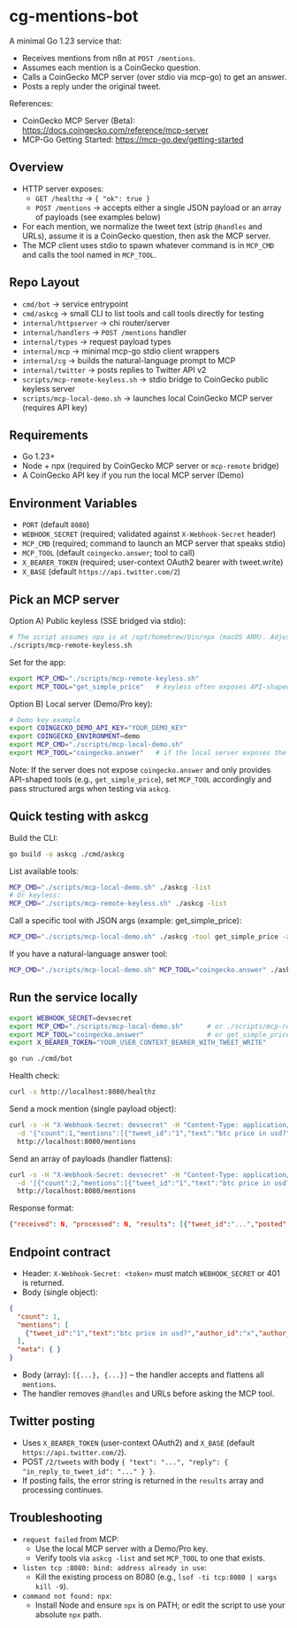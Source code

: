 # cg-mentions-bot

A minimal Go 1.23 service that:
- Receives mentions from n8n at `POST /mentions`.
- Assumes each mention is a CoinGecko question.
- Calls a CoinGecko MCP server (over stdio via mcp-go) to get an answer.
- Posts a reply under the original tweet.

References:
- CoinGecko MCP Server (Beta): https://docs.coingecko.com/reference/mcp-server
- MCP-Go Getting Started: https://mcp-go.dev/getting-started

## Overview
- HTTP server exposes:
  - `GET /healthz` → `{ "ok": true }`
  - `POST /mentions` → accepts either a single JSON payload or an array of payloads (see examples below)
- For each mention, we normalize the tweet text (strip `@handles` and URLs), assume it is a CoinGecko question, then ask the MCP server.
- The MCP client uses stdio to spawn whatever command is in `MCP_CMD` and calls the tool named in `MCP_TOOL`.

## Repo Layout
- `cmd/bot` → service entrypoint
- `cmd/askcg` → small CLI to list tools and call tools directly for testing
- `internal/httpserver` → chi router/server
- `internal/handlers` → `POST /mentions` handler
- `internal/types` → request payload types
- `internal/mcp` → minimal mcp-go stdio client wrappers
- `internal/cg` → builds the natural-language prompt to MCP
- `internal/twitter` → posts replies to Twitter API v2
- `scripts/mcp-remote-keyless.sh` → stdio bridge to CoinGecko public keyless server
- `scripts/mcp-local-demo.sh` → launches local CoinGecko MCP server (requires API key)

## Requirements
- Go 1.23+
- Node + npx (required by CoinGecko MCP server or `mcp-remote` bridge)
- A CoinGecko API key if you run the local MCP server (Demo)

## Environment Variables
- `PORT` (default `8080`)
- `WEBHOOK_SECRET` (required; validated against `X-Webhook-Secret` header)
- `MCP_CMD` (required; command to launch an MCP server that speaks stdio)
- `MCP_TOOL` (default `coingecko.answer`; tool to call)
- `X_BEARER_TOKEN` (required; user-context OAuth2 bearer with tweet.write)
- `X_BASE` (default `https://api.twitter.com/2`)

## Pick an MCP server

Option A) Public keyless (SSE bridged via stdio):
```bash
# The script assumes npx is at /opt/homebrew/bin/npx (macOS ARM). Adjust if needed.
./scripts/mcp-remote-keyless.sh
```
Set for the app:
```bash
export MCP_CMD="./scripts/mcp-remote-keyless.sh"
export MCP_TOOL="get_simple_price"   # keyless often exposes API-shaped tools, not NL "answer"
```

Option B) Local server (Demo/Pro key):
```bash
# Demo key example
export COINGECKO_DEMO_API_KEY="YOUR_DEMO_KEY"
export COINGECKO_ENVIRONMENT=demo
export MCP_CMD="./scripts/mcp-local-demo.sh"
export MCP_TOOL="coingecko.answer"   # if the local server exposes the NL answer tool
```

Note: If the server does not expose `coingecko.answer` and only provides API-shaped tools (e.g., `get_simple_price`), set `MCP_TOOL` accordingly and pass structured args when testing via `askcg`.

## Quick testing with askcg

Build the CLI:
```bash
go build -o askcg ./cmd/askcg
```

List available tools:
```bash
MCP_CMD="./scripts/mcp-local-demo.sh" ./askcg -list
# Or keyless:
MCP_CMD="./scripts/mcp-remote-keyless.sh" ./askcg -list
```

Call a specific tool with JSON args (example: get_simple_price):
```bash
MCP_CMD="./scripts/mcp-local-demo.sh" ./askcg -tool get_simple_price -args '{"ids":"bitcoin","vs_currencies":"usd"}'
```

If you have a natural-language answer tool:
```bash
MCP_CMD="./scripts/mcp-local-demo.sh" MCP_TOOL="coingecko.answer" ./askcg -q "price of btc in usd?"
```

## Run the service locally
```bash
export WEBHOOK_SECRET=devsecret
export MCP_CMD="./scripts/mcp-local-demo.sh"      # or ./scripts/mcp-remote-keyless.sh
export MCP_TOOL="coingecko.answer"                # or get_simple_price if answer is not available
export X_BEARER_TOKEN="YOUR_USER_CONTEXT_BEARER_WITH_TWEET_WRITE"

go run ./cmd/bot
```

Health check:
```bash
curl -s http://localhost:8080/healthz
```

Send a mock mention (single payload object):
```bash
curl -s -H "X-Webhook-Secret: devsecret" -H "Content-Type: application/json" \
  -d '{"count":1,"mentions":[{"tweet_id":"1","text":"btc price in usd?","author_id":"x","author_username":"u","conversation_id":"1","created_at":"2025-01-01T00:00:00Z"}]}' \
  http://localhost:8080/mentions
```

Send an array of payloads (handler flattens):
```bash
curl -s -H "X-Webhook-Secret: devsecret" -H "Content-Type: application/json" \
  -d '[{"count":2,"mentions":[{"tweet_id":"1","text":"btc price in usd?","author_id":"x","author_username":"u","conversation_id":"1","created_at":"2025-01-01T00:00:00Z"},{"tweet_id":"2","text":"eth market cap?","author_id":"y","author_username":"v","conversation_id":"2","created_at":"2025-01-01T00:01:00Z"}]}]' \
  http://localhost:8080/mentions
```

Response format:
```json
{"received": N, "processed": N, "results": [{"tweet_id":"...","posted":true|false,"error":"...optional"}]}
```

## Endpoint contract
- Header: `X-Webhook-Secret: <token>` must match `WEBHOOK_SECRET` or 401 is returned.
- Body (single object):
```json
{
  "count": 1,
  "mentions": [
    {"tweet_id":"1","text":"btc price in usd?","author_id":"x","author_username":"u","conversation_id":"1","created_at":"2025-01-01T00:00:00Z"}
  ],
  "meta": { }
}
```
- Body (array): `[{...}, {...}]` – the handler accepts and flattens all `mentions`.
- The handler removes `@handles` and URLs before asking the MCP tool.

## Twitter posting
- Uses `X_BEARER_TOKEN` (user-context OAuth2) and `X_BASE` (default `https://api.twitter.com/2`).
- POST `/2/tweets` with body `{ "text": "...", "reply": { "in_reply_to_tweet_id": "..." } }`.
- If posting fails, the error string is returned in the `results` array and processing continues.

## Troubleshooting
- `request failed` from MCP:
  - Use the local MCP server with a Demo/Pro key.
  - Verify tools via `askcg -list` and set `MCP_TOOL` to one that exists.
- `listen tcp :8080: bind: address already in use`:
  - Kill the existing process on 8080 (e.g., `lsof -ti tcp:8080 | xargs kill -9`).
- `command not found: npx`:
  - Install Node and ensure `npx` is on PATH; or edit the script to use your absolute `npx` path.

